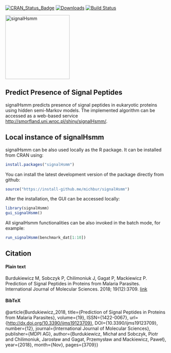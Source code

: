 [![CRAN_Status_Badge](http://www.r-pkg.org/badges/version/signalHsmm)](https://cran.r-project.org/package=signalHsmm)
[![Downloads](http://cranlogs.r-pkg.org/badges/signalHsmm)](https://cran.r-project.org/package=signalHsmm)
[![Build Status](https://api.travis-ci.org/michbur/signalHsmm.png)](https://travis-ci.org/michbur/signalHsmm)

<img src="https://github.com/michbur/signalHsmm/blob/master/inst/signal_gui/logo.png" alt="signalHsmm" style="height: 200px;"/>

Predict Presence of Signal Peptides
-------------------------

signalHsmm predicts presence of signal peptides in eukaryotic proteins using hidden semi-Markov models. The implemented algorithm can be accessed as a web-based service http://smorfland.uni.wroc.pl/shiny/signalHsmm/.

Local instance of signalHsmm
------------------------
signalHsmm can be also used locally as the R package. It can be installed from CRAN using:

```R
install.packages("signalHsmm")
```

You can install the latest development version of the package directly from github:

```R
source("https://install-github.me/michbur/signalHsmm")
```

After the installation, the GUI can be accessed locally:

```R
library(signalHsmm)
gui_signalHsmm()
```
All signalHsmm functionalities can be also invoked in the batch mode, for example:

```R
run_signalHsmm(benchmark_dat[1:10])
```

Citation
------------------------

#### Plain text
Burdukiewicz M, Sobczyk P, Chilimoniuk J, Gagat P, Mackiewicz P. Prediction of Signal Peptides in Proteins from Malaria Parasites. International Journal of Molecular Sciences. 2018; 19(12):3709. [link](https://www.mdpi.com/1422-0067/19/12/3709)

#### BibTeX
@article{Burdukiewicz_2018, 
title={Prediction of Signal Peptides in Proteins from Malaria Parasites}, 
volume={19}, 
ISSN={1422-0067}, 
url={http://dx.doi.org/10.3390/ijms19123709}, 
DOI={10.3390/ijms19123709}, 
number={12}, 
journal={International Journal of Molecular Sciences}, 
publisher={MDPI AG}, 
author={Burdukiewicz, Michał and Sobczyk, Piotr and Chilimoniuk, Jarosław and Gagat, Przemysław and Mackiewicz, Paweł}, 
year={2018}, 
month={Nov}, 
pages={3709}}

